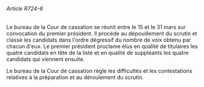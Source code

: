 ###### Article R724-6

Le bureau de la Cour de cassation se réunit entre le 15 et le 31 mars sur convocation du premier président. Il procède au dépouillement du scrutin et classe les candidats dans l'ordre dégressif du nombre de voix obtenu par chacun d'eux. Le premier président proclame élus en qualité de titulaires les quatre candidats en tête de la liste et en qualité de suppléants les quatre candidats qui viennent ensuite.

Le bureau de la Cour de cassation règle les difficultés et les contestations relatives à la préparation et au déroulement du scrutin.


